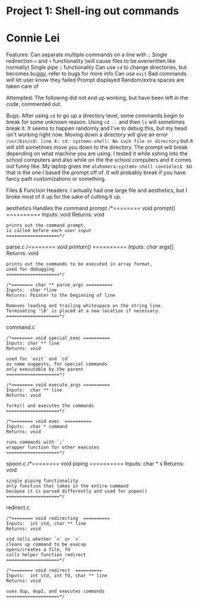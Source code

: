 # Project 1: Shell-ing out commands
# Connie Lei

Features:
	Can separate multiple commands on a line with `;`
	Single redirection  `>` and `<` functionality (will cause files to be overwritten like normally)
	Single pipe `|` functionality
	Can use `cd` to change directories, but becomes buggy, refer to bugs for more info
	Can use `exit`
	Bad commands will let user know they failed
	Prompt displayed
	Random/extra spaces are taken care of

Attempted:
	The following did not end up working, but have been left in the code, commented out.
	
Bugs:
	After using `cd` to go up a directory level, some commands begin to break for some unknown reason. Using `cd ..` and then `ls` will sometimes break it. It seems to happen randomly and I've to debug this, but my head isn't working right now. Moving down a directory will give an error `/usr/bin/cd: line 4: cd: systems-shell: No such file or directory` but it will still sometimes move you down to the directory.
	The prompt will break depending on what machine you are using. I tested it while sshing into the school computers and also while on the the school computers and it comes out funny like. My laptop gives me `alohomora:systems-shell connielei$ ` so that is the one I based the prompt off of. It will probably break if you have fancy path customizations or something.
	
Files & Function Headers:
I actually had one large file and aesthetics, but I broke most of it up for the sake of cutting it up.

aesthetics
	Handles the command prompt
	/*======== void prompt() ==========
	Inputs:  void
	Returns: void

	prints out the command prompt,
	is called before each user input
	====================*/

parse.c
	/*======== void printarr() ==========
	Inputs:  char* args[]
	Returns: void

	prints out the commands to be executed in array format,
	used for debugging
	====================*/

	/*======== char ** parse_args ==========
	Inputs:  char *line 
	Returns: Pointer to the beginning of line

	Removes leading and trailing whitespace on the string line.
	Terminating '\0' is placed at a new location if necessary.
	====================*/

command.c

	/*======== void special_exec ==========
	Inputs: char ** line
	Returns: void

	used for `exit` and `cd`
	as name suggests, for special commands
	only executable by the parent
	====================*/
	
	/*======== void execute_args ==========
	Inputs:  char ** line
	Returns: void

	forks() and executes the commands
	====================*/

	/*======== void exec  ==========
	Inputs:  char * command
	Returns: void

	runs commands with `;`
	wrapper function for other executes
	====================*/

spoon.c
	/*======== void piping ==========
	Inputs:  char * s
	Returns: void

	single piping functionality
	only function that takes in the entire command
	because it is parsed differently and used for popen()
	====================*/

redirect.c

	/*======== void redirecting  ==========
	Inputs:  int std, char ** line 
	Returns: void

	std tells whether `>` or `<`
	cleans up command to be execvp
	opens/creates a file, fd
	calls helper function redirect
	====================*/

	/*======== void redirect  ==========
	Inputs:  int std, int fd, char ** line 
	Returns: void

	uses dup, dup2, and executes commands
	====================*/